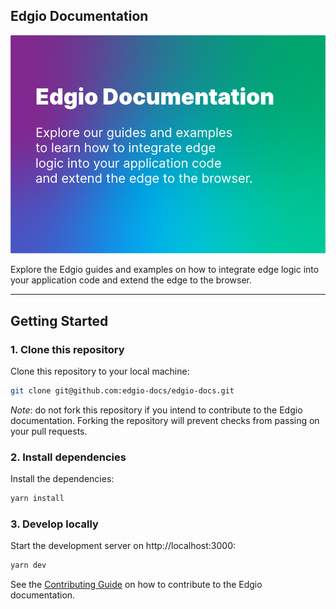 ## Edgio Documentation

<div align="center">
  <img src=".github/docs.ogimage.png" alt="Edgio Documentation" />
</div>

Explore the Edgio guides and examples on how to integrate edge
logic into your application code and extend the edge to the browser.

---

## Getting Started

### 1. Clone this repository

Clone this repository to your local machine:

```bash
git clone git@github.com:edgio-docs/edgio-docs.git
```

_Note_: do not fork this repository if you intend to contribute to the Edgio documentation. Forking the repository will prevent checks from passing on your pull requests.

### 2. Install dependencies

Install the dependencies:

```bash
yarn install
```

### 3. Develop locally

Start the development server on http://localhost:3000:

```bash
yarn dev
```

See the [Contributing Guide](https://docs.edg.io/guides/contributing#how-to-contribute) on how to contribute to the Edgio documentation.
